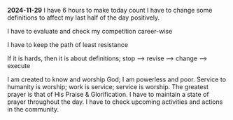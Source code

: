 **2024-11-29**
I have 6 hours to make today count
I have to change some definitions to affect my last half of the day positively.

I have to evaluate and check my competition career-wise

I have to keep the path of least resistance

If it is hards, then it is about definitions; stop --> revise --> change --> execute

I am created to know and worship God; I am powerless and poor.
Service to humanity is worship; work is service; service is worship.
The greatest prayer is that of His Praise & Glorification.
I have to maintain a state of prayer throughout the day.
I have to check upcoming activities and actions in the community.

